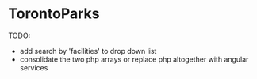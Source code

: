 TorontoParks
============

TODO:
- add search by 'facilities' to drop down list
- consolidate the two php arrays or replace php altogether with angular services